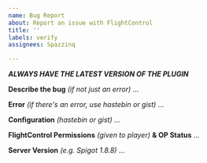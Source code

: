 ```yaml
---
name: Bug Report
about: Report an issue with FlightControl
title: ''
labels: verify
assignees: Spazzinq

---
```


***ALWAYS HAVE THE LATEST VERSION OF THE PLUGIN*** 

**Describe the bug** *(if not just an error)*
 ...
 
**Error** *(if there's an error, use hastebin or gist)*
 ...
 
**Configuration** *(hastebin or gist)*
 ...
 
**FlightControl Permissions** *(given to player)* **& OP Status**
 ...
 
**Server Version** *(e.g. Spigot 1.8.8)*
 ...
